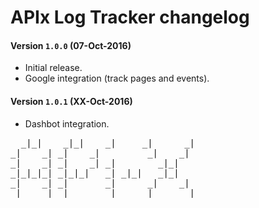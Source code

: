 # APIx Log Tracker changelog

#### Version `1.0.0` (07-Oct-2016)
- Initial release.
- Google integration (track pages and events).

#### Version `1.0.1` (XX-Oct-2016)
- Dashbot integration.

<pre>
  _|_|    _|_|    _|     _|      _|
_|    _| _|    _|         _|    _|
_|    _| _|    _| _|        _|_|
_|_|_|_| _|_|_|   _| _|_|   _|_|
_|    _| _|       _|      _|    _|
_|    _| _|       _|     _|      _|
</pre>

